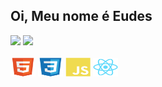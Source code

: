 ## Oi, Meu nome é Eudes

<div>
  <img height="180em" src="https://github-readme-stats.vercel.app/api?username=EudesNewton&show_icons=true&theme=dark&inclde_all_commits=true">
  <img height="180em" src="https://github-readme-stats.vercel.app/api/top-langs/?username=EudesNewton&langs_count16&theme=dark">
</div>

<div style="display: inline_block"><br>
  <img align="center" alt="Eudes-HTML" height="30" width="40" src="https://raw.githubusercontent.com/devicons/devicon/master/icons/html5/html5-original.svg">
  <img align="center" alt="Eudes-CSS" height="30" width="40" src="https://raw.githubusercontent.com/devicons/devicon/master/icons/css3/css3-original.svg">
  <img align="center" alt="Eudes-Js" height="30" width="40" src="https://raw.githubusercontent.com/devicons/devicon/master/icons/javascript/javascript-plain.svg">
  <img align="center" alt="Eudes-React" height="30" width="40" src="https://raw.githubusercontent.com/devicons/devicon/master/icons/react/react-original.svg">
</div>

